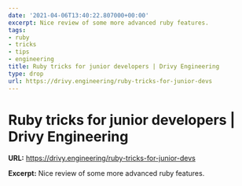 ```yaml
---
date: '2021-04-06T13:40:22.807000+00:00'
excerpt: Nice review of some more advanced ruby features.
tags:
- ruby
- tricks
- tips
- engineering
title: Ruby tricks for junior developers | Drivy Engineering
type: drop
url: https://drivy.engineering/ruby-tricks-for-junior-devs
---
```


# Ruby tricks for junior developers | Drivy Engineering

**URL:** https://drivy.engineering/ruby-tricks-for-junior-devs

**Excerpt:** Nice review of some more advanced ruby features.
